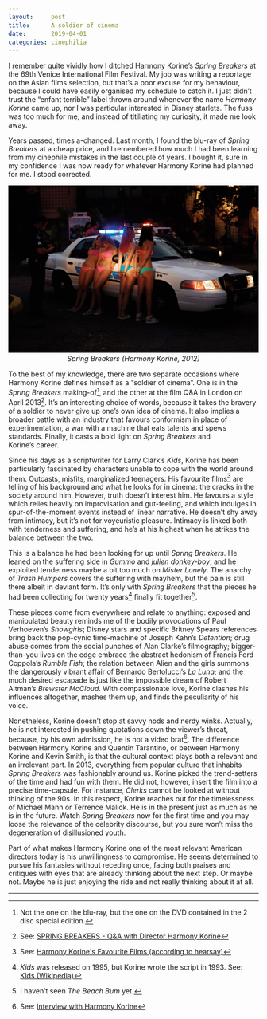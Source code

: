 ```yaml
---
layout:     post
title:      A soldier of cinema
date:       2019-04-01
categories: cinephilia
---
```


I remember quite vividly how I ditched Harmony Korine’s *Spring Breakers* at the
69th Venice International Film Festival. My job was writing a reportage on the
Asian films selection, but that’s a poor excuse for my behaviour, because
I could have easily organised my schedule to catch it. I just didn’t trust the
“enfant terrible” label thrown around whenever the name *Harmony Korine* came
up, nor I was particular interested in Disney starlets. The fuss was too much
for me, and instead of titillating my curiosity, it made me look away.

<!--more-->

Years passed, times a-changed. Last month, I found the blu-ray of *Spring
Breakers* at a cheap price, and I remembered how much I had been learning from
my cinephile mistakes in the last couple of years. I bought it, sure in my
confidence I was now ready for whatever Harmony Korine had planned for me.
I stood corrected.

<p align="center">
    <img src="/media/2019-04-01-spring_breakers.jpg">
    <br>
    <em>Spring Breakers (Harmony Korine, 2012)</em>
</p>

To the best of my knowledge, there are two separate occasions where Harmony
Korine defines himself as a “soldier of cinema”. One is in the *Spring Breakers*
making-of[^1], and the other at the film Q&A in London on April 2013[^2].
It’s an interesting choice of words, because it takes the bravery of a soldier
to never give up one’s own idea of cinema. It also implies a broader battle with
an industry that favours conformism in place of experimentation, a war with a
machine that eats talents and spews standards. Finally, it casts a bold light on
*Spring Breakers* and Korine’s career.

Since his days as a scriptwriter for Larry Clark’s *Kids*, Korine has been
particularly fascinated by characters unable to cope with the world around them.
Outcasts, misfits, marginalized teenagers. His favourite films[^3] are telling
of his background and what he looks for in cinema: the cracks in the society
around him. However, truth doesn’t interest him. He favours a style which relies
heavily on improvisation and gut-feeling, and which indulges in
spur-of-the-moment events instead of linear narrative. He doesn’t shy away from
intimacy, but it’s not for voyeuristic pleasure. Intimacy is linked both with
tenderness and suffering, and he’s at his highest when he strikes the balance
between the two.

This is a balance he had been looking for up until *Spring Breakers*. He leaned
on the suffering side in *Gummo* and *julien donkey-boy*, and he exploited
tenderness maybe a bit too much on *Mister Lonely*. The anarchy of *Trash
Humpers* covers the suffering with mayhem, but the pain is still there albeit in
deviant form. It’s only with *Spring Breakers* that the pieces he had been
collecting for twenty years[^4] finally fit together[^5].

These pieces come from everywhere and relate to anything: exposed and
manipulated beauty reminds me of the bodily provocations of Paul
Verhoeven’s *Showgirls*; Disney stars and specific Britney Spears references
bring back the pop-cynic time-machine of Joseph Kahn’s *Detention*; drug abuse
comes from the social punches of Alan Clarke’s filmography; bigger-than-you
lives on the edge embrace the abstract hedonism of Francis Ford
Coppola’s *Rumble Fish*; the relation between Alien and the girls summons the
dangerously vibrant affair of Bernardo Bertolucci’s *La Luna*; and the much
desired escapade is just like the impossible dream of Robert Altman’s *Brewster
McCloud*. With compassionate love, Korine clashes his influences altogether,
mashes them up, and finds the peculiarity of his voice.

Nonetheless, Korine doesn’t stop at savvy nods and nerdy winks. Actually, he is
not interested in pushing quotations down the viewer’s throat, because, by his
own admission, he is not a video brat[^6]. The difference between Harmony Korine
and Quentin Tarantino, or between Harmony Korine and Kevin Smith, is that the
cultural context plays both a relevant and an irrelevant part. In 2013,
everything from popular culture that inhabits *Spring Breakers* was fashionably
around us. Korine picked the trend-setters of the time and had fun with them. He
did not, however, insert the film into a precise time-capsule. For instance,
*Clerks* cannot be looked at without thinking of the 90s. In this respect,
Korine reaches out for the timelessness of Michael Mann or Terrence Malick. He
is in the present just as much as he is in the future. Watch *Spring Breakers*
now for the first time and you may loose the relevance of the celebrity
discourse, but you sure won’t miss the degeneration of disillusioned youth.

Part of what makes Harmony Korine one of the most relevant American directors
today is his unwillingness to compromise. He seems determined to pursue his
fantasies without receding once, facing both praises and critiques with eyes
that are already thinking about the next step. Or maybe not. Maybe he is just
enjoying the ride and not really thinking about it at all.

<hr>

[^1]: Not the one on the blu-ray, but the one on the DVD contained in the 2 disc
    special edition.

[^2]: See: [SPRING BREAKERS - Q&A with Director Harmony Korine](https://www.youtube.com/watch?v=bJQoi4lR3wc)

[^3]: See: [Harmony Korine's Favourite Films (according to hearsay)](https://letterboxd.com/gmosalad/list/harmony-korines-favorite-films-according/)

[^4]: *Kids* was released on 1995, but Korine wrote the script in 1993. See:
    [Kids (Wikipedia)](https://en.wikipedia.org/wiki/Kids_(film))

[^5]: I haven’t seen *The Beach Bum* yet.

[^6]: See: [Interview with Harmony Korine](https://www.rogerebert.com/interviews/interview-with-harmony-korine)
